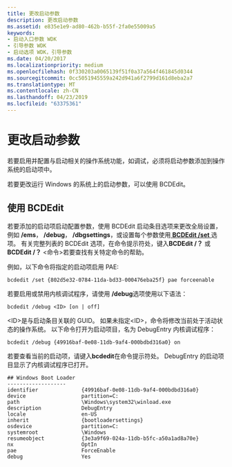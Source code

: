 ```yaml
---
title: 更改启动参数
description: 更改启动参数
ms.assetid: e835e1e9-ad80-462b-b55f-2fa0e55009a5
keywords:
- 启动入口参数 WDK
- 引导参数 WDK
- 启动选项 WDK，引导参数
ms.date: 04/20/2017
ms.localizationpriority: medium
ms.openlocfilehash: 0f330203a0065139f51f0a37a564f461845d0344
ms.sourcegitcommit: 0cc5051945559a242d941a6f2799d161d8eba2a7
ms.translationtype: MT
ms.contentlocale: zh-CN
ms.lasthandoff: 04/23/2019
ms.locfileid: "63375361"
---
```

# <a name="changing-boot-parameters"></a>更改启动参数

若要启用并配置与启动相关的操作系统功能，如调试，必须将启动参数添加到操作系统的启动项中。

若要更改运行 Windows 的系统上的启动参数，可以使用 BCDEdit。

## <a name="span-idusingbcdeditspanspan-idusingbcdeditspanusing-bcdedit"></a><span id="using_bcdedit"></span><span id="USING_BCDEDIT"></span>使用 BCDEdit

若要添加的启动项启动配置参数，使用 BCDEdit 启动条目选项来更改全局设置，例如 **/ems**， **/debug**， **/dbgsettings**，或设置每个参数使用[ **BCDEdit /set** ](https://msdn.microsoft.com/library/windows/hardware/ff542202)选项。 有关完整列表的 BCDEdit 选项，在命令提示符处，键入**BCDEdit /？** 或**BCDEdit /？** &lt;命令&gt;若要查找有关特定命令的帮助。

例如，以下命令将指定的启动项启用 PAE:

```
bcdedit /set {802d5e32-0784-11da-bd33-000476eba25f} pae forceenable
```

若要启用或禁用内核调试程序，请使用 **/debug**选项使用以下语法：

```
bcdedit /debug <ID> [on | off]
```

&lt;ID&gt;是与启动条目关联的 GUID。 如果未指定&lt;ID&gt;，命令将修改当前处于活动状态的操作系统。 以下命令打开为启动项目，名为 DebugEntry 内核调试程序：

```
bcdedit /debug {49916baf-0e08-11db-9af4-000bdbd316a0} on
```

若要查看当前的启动项，请键入**bcdedit**在命令提示符处。 DebugEntry 的启动项目显示了内核调试程序已打开。

```
## Windows Boot Loader
-------------------
identifier              {49916baf-0e08-11db-9af4-000bdbd316a0}
device                  partition=C:
path                    \Windows\system32\winload.exe
description             DebugEntry
locale                  en-US
inherit                 {bootloadersettings}
osdevice                partition=C:
systemroot              \Windows
resumeobject            {3e3a9f69-024a-11db-b5fc-a50a1ad8a70e}
nx                      OptIn
pae                     ForceEnable
debug                   Yes
```
